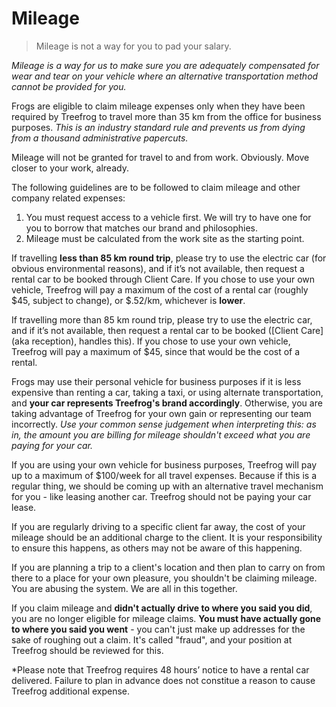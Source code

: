 # Mileage

> Mileage is not a way for you to pad your salary.

*Mileage is a way for us to make sure you are adequately compensated for wear and tear on your vehicle where an alternative transportation method cannot be provided for you.*

Frogs are eligible to claim mileage expenses only when they have been required by Treefrog to travel more than 35 km from the office for business purposes. *This is an industry standard rule and prevents us from dying from a thousand administrative papercuts.*

Mileage will not be granted for travel to and from work. Obviously. Move closer to your work, already.

The following guidelines are to be followed to claim mileage and other company related expenses:

1. You must request access to a vehicle first. We will try to have one for you to borrow that matches our brand and philosophies.
2. Mileage must be calculated from the work site as the starting point.

If travelling **less than 85 km round trip**, please try to use the electric car (for obvious environmental reasons), and if it’s not available, then request a rental car to be booked through  Client Care. If you chose to use your own vehicle, Treefrog will pay a maximum of the cost of a rental car (roughly $45, subject to change), or $.52/km, whichever is **lower**.

If travelling more than 85 km round trip, please try to use the electric car, and if it’s not available, then request a rental car to be booked ([Client Care] (aka reception), handles this). If you chose to use your own vehicle, Treefrog will pay a maximum of $45, since that would be the cost of a rental.

Frogs may use their personal vehicle for business purposes if it is less expensive than renting a car, taking a taxi, or using alternate transportation, and **your car represents Treefrog's brand accordingly**. Otherwise, you are taking advantage of Treefrog for your own gain or representing our team incorrectly. *Use your common sense judgement when interpreting this: as in, the amount you are billing for mileage shouldn't exceed what you are paying for your car.*

If you are using your own vehicle for business purposes, Treefrog will pay up to a maximum of $100/week for all travel expenses. Because if this is a regular thing, we should be coming up with an alternative travel mechanism for you - like leasing another car. Treefrog  should not be paying your car lease.

If you are regularly driving to a specific client far away, the cost of your mileage should be an additional charge to the client. It is your responsibility to ensure this happens, as others may not be aware of this happening.

If you are planning a trip to a client's location and then plan to carry on from there to a place for your own pleasure, you shouldn't be claiming mileage. You are abusing the system. We are all in this together.

If you claim mileage and **didn't actually drive to where you said you did**, you are no longer eligible for mileage claims. **You must have actually gone to where you said you went** - you can't just make up addresses for the sake of roughing out a claim. It's called "fraud", and your position at Treefrog should be reviewed for this.

*Please note that Treefrog requires 48 hours’ notice to have a rental car delivered. Failure to plan in advance does not constitue a reason to cause Treefrog additional expense.
